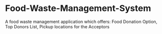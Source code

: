 # Food-Waste-Management-System

A food waste management application which offers: 
  Food Donation Option, Top Donors List, Pickup locations for the Acceptors
  
